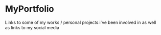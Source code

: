 # MyPortfolio
Links to some of my works / personal projects i've been involved in as well as links to my social media
